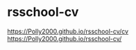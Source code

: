 # rsschool-cv
https://Polly2000.github.io/rsschool-cv/cv <br/>
https://Polly2000.github.io/rsschool-cv/
